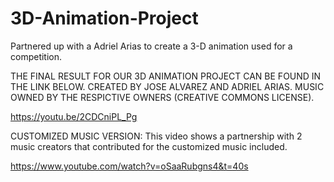# 3D-Animation-Project
Partnered up with a Adriel Arias to create a 3-D animation used for a competition.


THE FINAL RESULT FOR OUR 3D ANIMATION PROJECT CAN BE FOUND IN THE LINK BELOW.
CREATED BY JOSE ALVAREZ AND ADRIEL ARIAS.
MUSIC OWNED BY THE RESPICTIVE OWNERS (CREATIVE COMMONS LICENSE).

https://youtu.be/2CDCniPL_Pg

CUSTOMIZED MUSIC VERSION:
This video shows a partnership with 2 music creators that contributed for the customized music included.

https://www.youtube.com/watch?v=oSaaRubgns4&t=40s
